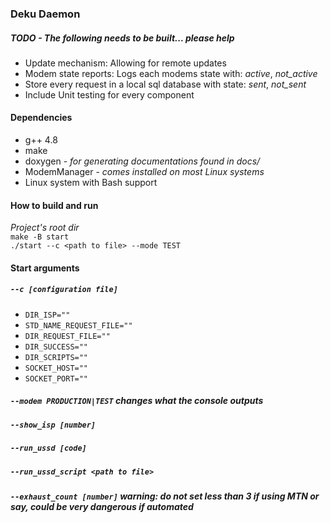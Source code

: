 ### Deku Daemon
##### TODO - The following needs to be built... please help
- Update mechanism: Allowing for remote updates
- Modem state reports: Logs each modems state with: _active_, _not_active_
- Store every request in a local sql database with state: _sent_, _not_sent_
- Include Unit testing for every component
#### Dependencies
- g++ 4.8
- make
- doxygen - _for generating documentations found in docs/_
- ModemManager - _comes installed on most Linux systems_
- Linux system with Bash support
#### How to build and run
_Project's root dir_\
`make -B start`\
`./start --c <path to file> --mode TEST`
#### Start arguments
##### `--c [configuration file]`
* `DIR_ISP=""`
* `STD_NAME_REQUEST_FILE=""`
* `DIR_REQUEST_FILE=""`
* `DIR_SUCCESS=""`
* `DIR_SCRIPTS=""`
* `SOCKET_HOST=""`
* `SOCKET_PORT=""`
##### `--modem PRODUCTION|TEST` _changes what the console outputs_
##### `--show_isp [number]`
##### `--run_ussd [code]`
##### `--run_ussd_script <path to file>`
##### `--exhaust_count [number]` _warning: do not set less than 3 if using MTN or say, could be very dangerous if automated_
